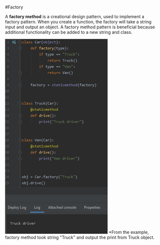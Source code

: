 #Factory

A **factory method** is a creational design pattern, used to implement a factory pattern. When you create a function, the factory will take a string input and output an object. A factory method pattern is beneficial because additional functionality can be added to a new string and class.

![Factory](/images/images/factory.png)
*From the example, factory method took string "Truck" and output the print from Truck object.
